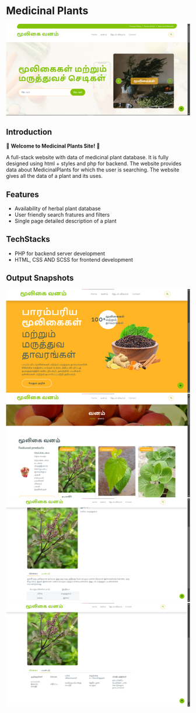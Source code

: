 # Medicinal Plants
![Banner](https://raw.githubusercontent.com/Navin82005/MedicinalPlants/main/output/landing-page.png)
## Introduction
🐾 **Welcome to Medicinal Plants Site!** 🐾

A full-stack website with data of medicinal plant database. It is fully designed using html + styles and php for backend.
The website provides data about MedicinalPlants for which the user is searching. The website gives all the data of a plant and its uses.

## Features
 - Availability of herbal plant database
 - User friendly search fratures and filters
 - Single page detailed description of a plant

## TechStacks
 - PHP for backend server development
 - HTML, CSS AND SCSS for frontend development

## Output Snapshots
<p align="center">
 <img src="https://raw.githubusercontent.com/Navin82005/MedicinalPlants/main/output/home-page.png" alt="homepage" with="400"/>
 <img src="https://raw.githubusercontent.com/Navin82005/MedicinalPlants/main/output/plant-gallary-page.png"  alt="gallery"  with="400"/>
 <img src="https://raw.githubusercontent.com/Navin82005/MedicinalPlants/main/output/single-plant-page.png"  alt="single plant description"  with="400"/>
 <img src="https://raw.githubusercontent.com/Navin82005/MedicinalPlants/main/output/single-plant-page2.png"  alt="single plant description2"  with="400"/>
</p>
